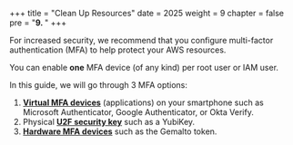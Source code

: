 +++
title = "Clean Up Resources"
date = 2025
weight = 9
chapter = false
pre = "<b>9. </b>"
+++

For increased security, we recommend that you configure multi-factor authentication (MFA) to help protect your AWS resources.

You can enable **one** MFA device (of any kind) per root user or IAM user. 

In this guide, we will go through 3 MFA options:
1. [**Virtual MFA devices**](1-virtual-mfa-device) (applications) on your smartphone such as Microsoft Authenticator, Google Authenticator, or Okta Verify. 
2. Physical [**U2F security key**](2-u2f-security-key) such as a YubiKey.
3. [**Hardware MFA devices**](3-other-hardware-mfa-device) such as the Gemalto token.
